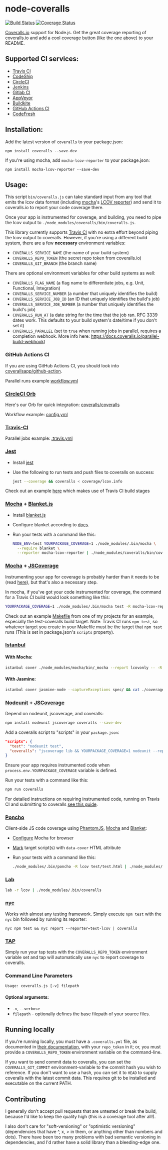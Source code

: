 # node-coveralls

[![Build Status][ci-image]][ci-url] [![Coverage Status][coveralls-image]][coveralls-url]

[Coveralls.io](https://coveralls.io/) support for Node.js. Get the great coverage reporting of coveralls.io and add a cool coverage button (like the one above) to your README.

## Supported CI services:

* [Travis CI](https://travis-ci.org/)
* [CodeShip](https://codeship.com/)
* [CircleCI](https://circleci.com/)
* [Jenkins](https://jenkins.io/)
* [Gitlab CI](https://gitlab.com/)
* [AppVeyor](https://www.appveyor.com/)
* [Buildkite](https://buildkite.com/)
* [GitHub Actions CI](https://github.com/features/actions)
* [CodeFresh](https://codefresh.io/)

## Installation:

Add the latest version of `coveralls` to your package.json:

```shell
npm install coveralls --save-dev
```

If you're using mocha, add `mocha-lcov-reporter` to your package.json:

```shell
npm install mocha-lcov-reporter --save-dev
```

## Usage:

This script `bin/coveralls.js` can take standard input from any tool that emits the lcov data format (including [mocha](https://mochajs.org/)'s [LCOV reporter](https://npmjs.org/package/mocha-lcov-reporter)) and send it to coveralls.io to report your code coverage there.

Once your app is instrumented for coverage, and building, you need to pipe the lcov output to `./node_modules/coveralls/bin/coveralls.js`.

This library currently supports [Travis CI](https://travis-ci.org/) with no extra effort beyond piping the lcov output to coveralls. However, if you're using a different build system, there are a few **necessary** environment variables:

- `COVERALLS_SERVICE_NAME` (the name of your build system)
- `COVERALLS_REPO_TOKEN` (the secret repo token from coveralls.io)
- `COVERALLS_GIT_BRANCH` (the branch name)

There are optional environment variables for other build systems as well:

- `COVERALLS_FLAG_NAME` (a flag name to differentiate jobs, e.g. Unit, Functional, Integration)
- `COVERALLS_SERVICE_NUMBER` (a number that uniquely identifies the build)
- `COVERALLS_SERVICE_JOB_ID` (an ID that uniquely identifies the build's job)
- `COVERALLS_SERVICE_JOB_NUMBER` (a number that uniquely identifies the build's job)
- `COVERALLS_RUN_AT` (a date string for the time that the job ran. RFC 3339 dates work. This defaults to your build system's date/time if you don't set it)
- `COVERALLS_PARALLEL` (set to `true` when running jobs in parallel, requires a completion webhook. More info here: <https://docs.coveralls.io/parallel-build-webhook>)

### GitHub Actions CI

If you are using GitHub Actions CI, you should look into [coverallsapp/github-action](https://github.com/coverallsapp/github-action).

Parallel runs example [workflow.yml](https://github.com/coverallsapp/coveralls-node-demo/blob/master/.github/workflows/workflow.yml)

### [CircleCI Orb](https://circleci.com/)

Here's our Orb for quick integration: [coveralls/coveralls](https://circleci.com/orbs/registry/orb/coveralls/coveralls)

Workflow example: [config.yml](https://github.com/coverallsapp/coveralls-node-demo/blob/master/.circleci/config.yml)

### [Travis-CI](https://travis-ci.org/)

Parallel jobs example: [.travis.yml](https://github.com/coverallsapp/coveralls-node-demo/blob/master/.travis.yml)

### [Jest](https://jestjs.io/)

- Install [jest](https://jestjs.io/docs/en/getting-started)
- Use the following to run tests and push files to coveralls on success:

  ```sh
  jest --coverage && coveralls < coverage/lcov.info
  ```

Check out an example [here](https://github.com/Ethan-Arrowood/harperdb-connect/blob/master/.travis.yml) which makes use of Travis CI build stages

### [Mocha](https://mochajs.org/) + [Blanket.js](https://github.com/alex-seville/blanket)

- Install [blanket.js](https://github.com/alex-seville/blanket)
- Configure blanket according to [docs](https://github.com/alex-seville/blanket/blob/master/docs/getting_started_node.md).
- Run your tests with a command like this:

  ```sh
  NODE_ENV=test YOURPACKAGE_COVERAGE=1 ./node_modules/.bin/mocha \
    --require blanket \
    --reporter mocha-lcov-reporter | ./node_modules/coveralls/bin/coveralls.js
  ```

### [Mocha](https://mochajs.org/) + [JSCoverage](https://github.com/fishbar/jscoverage)

Instrumenting your app for coverage is probably harder than it needs to be (read [here](http://seejohncode.com/2012/03/13/setting-up-mocha-jscoverage/)), but that's also a necessary step.

In mocha, if you've got your code instrumented for coverage, the command for a Travis CI build would look something like this:

```sh
YOURPACKAGE_COVERAGE=1 ./node_modules/.bin/mocha test -R mocha-lcov-reporter | ./node_modules/coveralls/bin/coveralls.js
```

Check out an example [Makefile](https://github.com/cainus/urlgrey/blob/master/Makefile) from one of my projects for an example, especially the test-coveralls build target. Note: Travis CI runs `npm test`, so whatever target you create in your Makefile must be the target that `npm test` runs (This is set in package.json's `scripts` property).

### [Istanbul](https://github.com/gotwarlost/istanbul)

#### With Mocha:

```sh
istanbul cover ./node_modules/mocha/bin/_mocha --report lcovonly -- -R spec && cat ./coverage/lcov.info | ./node_modules/coveralls/bin/coveralls.js && rm -rf ./coverage
```

#### With Jasmine:

```sh
istanbul cover jasmine-node --captureExceptions spec/ && cat ./coverage/lcov.info | ./node_modules/coveralls/bin/coveralls.js && rm -rf ./coverage
```

### [Nodeunit](https://github.com/caolan/nodeunit) + [JSCoverage](https://github.com/fishbar/jscoverage)

Depend on nodeunit, jscoverage, and coveralls:

```sh
npm install nodeunit jscoverage coveralls --save-dev
```

Add a coveralls script to "scripts" in your `package.json`:

```json
"scripts": {
  "test": "nodeunit test",
  "coveralls": "jscoverage lib && YOURPACKAGE_COVERAGE=1 nodeunit --reporter=lcov test | coveralls"
}
```

Ensure your app requires instrumented code when `process.env.YOURPACKAGE_COVERAGE` variable is defined.

Run your tests with a command like this:

```sh
npm run coveralls
```

For detailed instructions on requiring instrumented code, running on Travis CI and submitting to coveralls [see this guide](https://github.com/alanshaw/nodeunit-lcov-coveralls-example).

### [Poncho](https://github.com/deepsweet/poncho)

Client-side JS code coverage using [PhantomJS](https://github.com/ariya/phantomjs), [Mocha](https://mochajs.org/) and [Blanket](https://github.com/alex-seville/blanket):

- [Configure](https://mochajs.org/#running-mocha-in-the-browser) Mocha for browser
- [Mark](https://github.com/deepsweet/poncho#usage) target script(s) with `data-cover` HTML attribute
- Run your tests with a command like this:

  ```sh
  ./node_modules/.bin/poncho -R lcov test/test.html | ./node_modules/coveralls/bin/coveralls.js
  ```

### [Lab](https://github.com/hapijs/lab)

```sh
lab -r lcov | ./node_modules/.bin/coveralls
```

### [nyc](https://github.com/istanbuljs/nyc)

Works with almost any testing framework. Simply execute
`npm test` with the `nyc` bin followed by running its reporter:

```shell
nyc npm test && nyc report --reporter=text-lcov | coveralls
```

### [TAP](https://github.com/tapjs/node-tap)

Simply run your tap tests with the `COVERALLS_REPO_TOKEN` environment
variable set and tap will automatically use `nyc` to report
coverage to coveralls.

### Command Line Parameters

```shell
Usage: coveralls.js [-v] filepath
```

#### Optional arguments:

- `-v`, `--verbose`
- `filepath` - optionally defines the base filepath of your source files.

## Running locally

If you're running locally, you must have a `.coveralls.yml` file, as documented in [their documentation](https://docs.coveralls.io/ruby-on-rails#configuration), with your `repo_token` in it; or, you must provide a `COVERALLS_REPO_TOKEN` environment variable on the command-line.

If you want to send commit data to coveralls, you can set the `COVERALLS_GIT_COMMIT` environment-variable to the commit hash you wish to reference. If you don't want to use a hash, you can set it to `HEAD` to supply coveralls with the latest commit data. This requires git to be installed and executable on the current PATH.

## Contributing

I generally don't accept pull requests that are untested or break the build, because I'd like to keep the quality high (this is a coverage tool after all!).

I also don't care for "soft-versioning" or "optimistic versioning" (dependencies that have ^, x, > in them, or anything other than numbers and dots). There have been too many problems with bad semantic versioning in dependencies, and I'd rather have a solid library than a bleeding-edge one.


[ci-image]: https://github.com/nickmerwin/node-coveralls/workflows/Tests/badge.svg
[ci-url]: https://github.com/nickmerwin/node-coveralls/actions?workflow=Tests

[coveralls-image]: https://coveralls.io/repos/nickmerwin/node-coveralls/badge.svg?branch=master&service=github
[coveralls-url]: https://coveralls.io/github/nickmerwin/node-coveralls?branch=master
